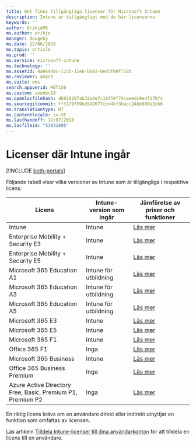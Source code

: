 ```yaml
---
title: Det finns tillgängliga licenser för Microsoft Intune
description: Intune är tillgängligt med de här licenserna
keywords: ''
author: ErikjeMS
ms.author: erikje
manager: dougeby
ms.date: 12/06/2018
ms.topic: article
ms.prod: ''
ms.service: microsoft-intune
ms.technology: ''
ms.assetid: 4a94440c-11cb-11e8-b642-0ed5f89f718b
ms.reviewer: amyro
ms.suite: ems
search.appverid: MET150
ms.custom: seodec18
ms.openlocfilehash: d6020207ab32a4e7c18f59f74caeedc9e4f17bf4
ms.sourcegitcommit: fff179f59bd542677cbd4bf3bacc24bb880e2cb6
ms.translationtype: HT
ms.contentlocale: sv-SE
ms.lasthandoff: 12/07/2018
ms.locfileid: "53031695"
---
```

# <a name="licenses-that-include-intune"></a>Licenser där Intune ingår

[!INCLUDE [both-portals](./includes/note-for-both-portals.md)]

Följande tabell visar vilka versioner av Intune som är tillgängliga i respektive licens:

| Licens | Intune-version som ingår | Jämförelse av priser och funktioner |
|-----------------------------------------------------------------------|-------------------------------------------------------------|---|
| Intune | Intune | [Läs mer](https://www.microsoft.com/en-us/cloud-platform/microsoft-intune-pricing) |
| Enterprise Mobility + Security E3 | Intune | [Läs mer](https://www.microsoft.com/en-us/cloud-platform/microsoft-intune-pricing) |
| Enterprise Mobility + Security E5 | Intune | [Läs mer](https://www.microsoft.com/en-us/cloud-platform/microsoft-intune-pricing) |
| Microsoft 365 Education A1 | Intune för utbildning | [Läs mer](https://www.microsoft.com/en-us/education/buy-license/microsoft365/default.aspx#) |
| Microsoft 365 Education A3 | Intune för utbildning | [Läs mer](https://www.microsoft.com/en-us/education/buy-license/microsoft365/default.aspx#) |
| Microsoft 365 Education A5 | Intune för utbildning | [Läs mer](https://www.microsoft.com/en-us/education/buy-license/microsoft365/default.aspx#) |
| Microsoft 365 E3 | Intune | [Läs mer](https://www.microsoft.com/en-US/microsoft-365/enterprise) |
| Microsoft 365 E5 | Intune | [Läs mer](https://www.microsoft.com/en-US/microsoft-365/enterprise) |
| Microsoft 365 F1 | Intune | [Läs mer](https://www.microsoft.com/en-us/microsoft-365/enterprise/firstline) |
| Office 365 F1 | Inga | [Läs mer](https://www.microsoft.com/en-us/microsoft-365/enterprise/firstline) |
| Microsoft 365 Business | Intune | [Läs mer](https://www.microsoft.com/en-us/microsoft-365/business) |
| Office 365 Business Premium | Inga | [Läs mer](https://www.microsoft.com/en-us/microsoft-365/business) |
| Azure Active Directory Free, Basic, Premium P1, Premium P2 | Inga | [Läs mer](https://azure.microsoft.com/pricing/details/active-directory/) |

En riktig licens krävs om en användare direkt eller indirekt utnyttjar en funktion som omfattas av licensen.

Läs artikeln [Tilldela Intune-licenser till dina användarkonton](licenses-assign.md) för att tilldela en licens till en användare.


